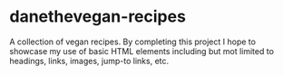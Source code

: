 # danethevegan-recipes
A collection of vegan recipes.
By completing this project I hope to showcase my use of basic HTML elements including but mot limited to headings, links, images, jump-to links, etc.